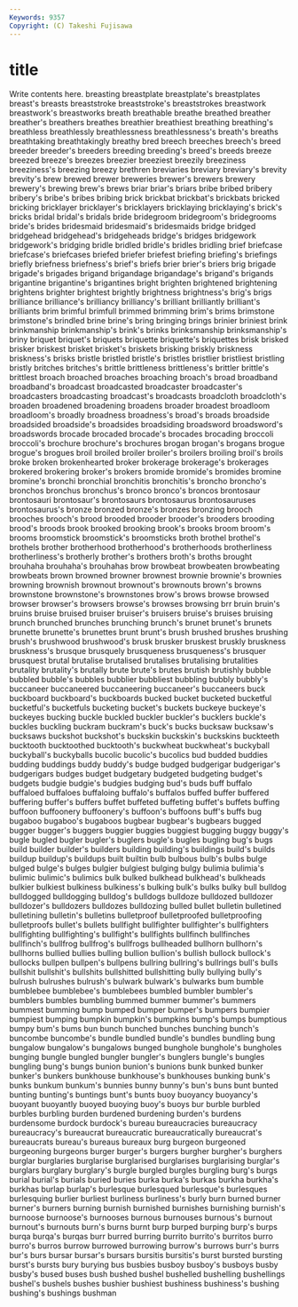 ```yaml
---
Keywords: 9357 
Copyright: (C) Takeshi Fujisawa
---
```


# title

Write contents here.
 breasting
breastplate breastplate's breastplates breast's breasts breaststroke breaststroke's breaststrokes breastwork breastwork's
breastworks breath breathable breathe breathed breather breather's breathers breathes breathier
breathiest breathing breathing's breathless breathlessly breathlessness breathlessness's breath's breaths breathtaking
breathtakingly breathy bred breech breeches breech's breed breeder breeder's breeders
breeding breeding's breed's breeds breeze breezed breeze's breezes breezier breeziest
breezily breeziness breeziness's breezing breezy brethren breviaries breviary breviary's brevity
brevity's brew brewed brewer breweries brewer's brewers brewery brewery's brewing
brew's brews briar briar's briars bribe bribed bribery bribery's bribe's
bribes bribing brick brickbat brickbat's brickbats bricked bricking bricklayer bricklayer's
bricklayers bricklaying bricklaying's brick's bricks bridal bridal's bridals bride bridegroom
bridegroom's bridegrooms bride's brides bridesmaid bridesmaid's bridesmaids bridge bridged bridgehead
bridgehead's bridgeheads bridge's bridges bridgework bridgework's bridging bridle bridled bridle's
bridles bridling brief briefcase briefcase's briefcases briefed briefer briefest briefing
briefing's briefings briefly briefness briefness's brief's briefs brier brier's briers
brig brigade brigade's brigades brigand brigandage brigandage's brigand's brigands brigantine
brigantine's brigantines bright brighten brightened brightening brightens brighter brightest brightly
brightness brightness's brig's brigs brilliance brilliance's brilliancy brilliancy's brilliant brilliantly
brilliant's brilliants brim brimful brimfull brimmed brimming brim's brims brimstone
brimstone's brindled brine brine's bring bringing brings brinier briniest brink
brinkmanship brinkmanship's brink's brinks brinksmanship brinksmanship's briny briquet briquet's briquets
briquette briquette's briquettes brisk brisked brisker briskest brisket brisket's briskets
brisking briskly briskness briskness's brisks bristle bristled bristle's bristles bristlier
bristliest bristling bristly britches britches's brittle brittleness brittleness's brittler brittle's
brittlest broach broached broaches broaching broach's broad broadband broadband's broadcast
broadcasted broadcaster broadcaster's broadcasters broadcasting broadcast's broadcasts broadcloth broadcloth's broaden
broadened broadening broadens broader broadest broadloom broadloom's broadly broadness broadness's
broad's broads broadside broadsided broadside's broadsides broadsiding broadsword broadsword's broadswords
brocade brocaded brocade's brocades brocading broccoli broccoli's brochure brochure's brochures
brogan brogan's brogans brogue brogue's brogues broil broiled broiler broiler's
broilers broiling broil's broils broke broken brokenhearted broker brokerage brokerage's
brokerages brokered brokering broker's brokers bromide bromide's bromides bromine bromine's
bronchi bronchial bronchitis bronchitis's broncho broncho's bronchos bronchus bronchus's bronco
bronco's broncos brontosaur brontosauri brontosaur's brontosaurs brontosaurus brontosauruses brontosaurus's bronze
bronzed bronze's bronzes bronzing brooch brooches brooch's brood brooded brooder
brooder's brooders brooding brood's broods brook brooked brooking brook's brooks
broom broom's brooms broomstick broomstick's broomsticks broth brothel brothel's brothels
brother brotherhood brotherhood's brotherhoods brotherliness brotherliness's brotherly brother's brothers broth's
broths brought brouhaha brouhaha's brouhahas brow browbeat browbeaten browbeating browbeats
brown browned browner brownest brownie brownie's brownies browning brownish brownout
brownout's brownouts brown's browns brownstone brownstone's brownstones brow's brows browse
browsed browser browser's browsers browse's browses browsing brr bruin bruin's
bruins bruise bruised bruiser bruiser's bruisers bruise's bruises bruising brunch
brunched brunches brunching brunch's brunet brunet's brunets brunette brunette's brunettes
brunt brunt's brush brushed brushes brushing brush's brushwood brushwood's brusk
brusker bruskest bruskly bruskness bruskness's brusque brusquely brusqueness brusqueness's brusquer
brusquest brutal brutalise brutalised brutalises brutalising brutalities brutality brutality's brutally
brute brute's brutes brutish brutishly bubble bubbled bubble's bubbles bubblier
bubbliest bubbling bubbly bubbly's buccaneer buccaneered buccaneering buccaneer's buccaneers buck
buckboard buckboard's buckboards bucked bucket bucketed bucketful bucketful's bucketfuls bucketing
bucket's buckets buckeye buckeye's buckeyes bucking buckle buckled buckler buckler's
bucklers buckle's buckles buckling buckram buckram's buck's bucks bucksaw bucksaw's
bucksaws buckshot buckshot's buckskin buckskin's buckskins buckteeth bucktooth bucktoothed bucktooth's
buckwheat buckwheat's buckyball buckyball's buckyballs bucolic bucolic's bucolics bud budded
buddies budding buddings buddy buddy's budge budged budgerigar budgerigar's budgerigars
budges budget budgetary budgeted budgeting budget's budgets budgie budgie's budgies
budging bud's buds buff buffalo buffaloed buffaloes buffaloing buffalo's buffalos
buffed buffer buffered buffering buffer's buffers buffet buffeted buffeting buffet's
buffets buffing buffoon buffoonery buffoonery's buffoon's buffoons buff's buffs bug
bugaboo bugaboo's bugaboos bugbear bugbear's bugbears bugged bugger bugger's buggers
buggier buggies buggiest bugging buggy buggy's bugle bugled bugler bugler's
buglers bugle's bugles bugling bug's bugs build builder builder's builders
building building's buildings build's builds buildup buildup's buildups built builtin
bulb bulbous bulb's bulbs bulge bulged bulge's bulges bulgier bulgiest
bulging bulgy bulimia bulimia's bulimic bulimic's bulimics bulk bulked bulkhead
bulkhead's bulkheads bulkier bulkiest bulkiness bulkiness's bulking bulk's bulks bulky
bull bulldog bulldogged bulldogging bulldog's bulldogs bulldoze bulldozed bulldozer bulldozer's
bulldozers bulldozes bulldozing bulled bullet bulletin bulletined bulletining bulletin's bulletins
bulletproof bulletproofed bulletproofing bulletproofs bullet's bullets bullfight bullfighter bullfighter's bullfighters
bullfighting bullfighting's bullfight's bullfights bullfinch bullfinches bullfinch's bullfrog bullfrog's bullfrogs
bullheaded bullhorn bullhorn's bullhorns bullied bullies bulling bullion bullion's bullish
bullock bullock's bullocks bullpen bullpen's bullpens bullring bullring's bullrings bull's
bulls bullshit bullshit's bullshits bullshitted bullshitting bully bullying bully's bulrush
bulrushes bulrush's bulwark bulwark's bulwarks bum bumble bumblebee bumblebee's bumblebees
bumbled bumbler bumbler's bumblers bumbles bumbling bummed bummer bummer's bummers
bummest bumming bump bumped bumper bumper's bumpers bumpier bumpiest bumping
bumpkin bumpkin's bumpkins bump's bumps bumptious bumpy bum's bums bun
bunch bunched bunches bunching bunch's buncombe buncombe's bundle bundled bundle's
bundles bundling bung bungalow bungalow's bungalows bunged bunghole bunghole's bungholes
bunging bungle bungled bungler bungler's bunglers bungle's bungles bungling bung's
bungs bunion bunion's bunions bunk bunked bunker bunker's bunkers bunkhouse
bunkhouse's bunkhouses bunking bunk's bunks bunkum bunkum's bunnies bunny bunny's
bun's buns bunt bunted bunting bunting's buntings bunt's bunts buoy
buoyancy buoyancy's buoyant buoyantly buoyed buoying buoy's buoys bur burble
burbled burbles burbling burden burdened burdening burden's burdens burdensome burdock
burdock's bureau bureaucracies bureaucracy bureaucracy's bureaucrat bureaucratic bureaucratically bureaucrat's bureaucrats
bureau's bureaus bureaux burg burgeon burgeoned burgeoning burgeons burger burger's
burgers burgher burgher's burghers burglar burglaries burglarise burglarised burglarises burglarising
burglar's burglars burglary burglary's burgle burgled burgles burgling burg's burgs
burial burial's burials buried buries burka burka's burkas burkha burkha's
burkhas burlap burlap's burlesque burlesqued burlesque's burlesques burlesquing burlier burliest
burliness burliness's burly burn burned burner burner's burners burning burnish
burnished burnishes burnishing burnish's burnoose burnoose's burnooses burnous burnouses burnous's
burnout burnout's burnouts burn's burns burnt burp burped burping burp's
burps burqa burqa's burqas burr burred burring burrito burrito's burritos
burro burro's burros burrow burrowed burrowing burrow's burrows burr's burrs
bur's burs bursar bursar's bursars bursitis bursitis's burst bursted bursting
burst's bursts bury burying bus busbies busboy busboy's busboys busby
busby's bused buses bush bushed bushel bushelled bushelling bushellings bushel's
bushels bushes bushier bushiest bushiness bushiness's bushing bushing's bushings bushman
